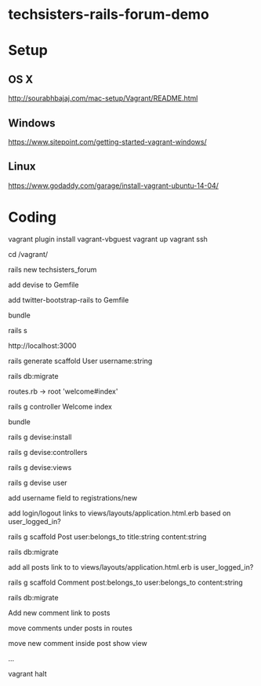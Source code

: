 # techsisters-rails-forum-demo

# Setup

## OS X

http://sourabhbajaj.com/mac-setup/Vagrant/README.html

## Windows

https://www.sitepoint.com/getting-started-vagrant-windows/

## Linux

https://www.godaddy.com/garage/install-vagrant-ubuntu-14-04/

# Coding

vagrant plugin install vagrant-vbguest
vagrant up
vagrant ssh

cd /vagrant/

rails new techsisters_forum

add devise to Gemfile

add twitter-bootstrap-rails to Gemfile

bundle

rails s

http://localhost:3000

rails generate scaffold User username:string

rails db:migrate

routes.rb -> root 'welcome#index'

rails g controller Welcome index

bundle

rails g devise:install

rails g devise:controllers

rails g devise:views

rails g devise user

add username field to registrations/new

add login/logout links to views/layouts/application.html.erb based on user_logged_in?

rails g scaffold Post user:belongs_to title:string content:string

rails db:migrate

add all posts link to to views/layouts/application.html.erb is user_logged_in?

rails g scaffold Comment post:belongs_to user:belongs_to content:string

rails db:migrate

Add new comment link to posts

move comments under posts in routes

move new comment inside post show view

...

vagrant halt

